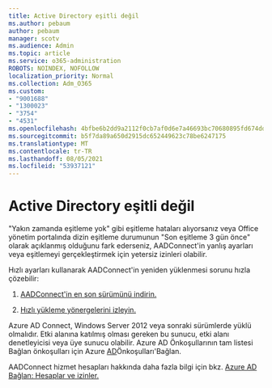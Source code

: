 ```yaml
---
title: Active Directory eşitli değil
ms.author: pebaum
author: pebaum
manager: scotv
ms.audience: Admin
ms.topic: article
ms.service: o365-administration
ROBOTS: NOINDEX, NOFOLLOW
localization_priority: Normal
ms.collection: Adm_O365
ms.custom:
- "9001688"
- "1300023"
- "3754"
- "4531"
ms.openlocfilehash: 4bfbe6b2dd9a2112f0cb7af0d6e7a46693bc70680895fd674ddb0332b7071797
ms.sourcegitcommit: b5f7da89a650d2915dc652449623c78be6247175
ms.translationtype: MT
ms.contentlocale: tr-TR
ms.lasthandoff: 08/05/2021
ms.locfileid: "53937121"
---
```

# <a name="active-directory-not-syncing"></a>Active Directory eşitli değil

"Yakın zamanda eşitleme yok" gibi eşitleme hataları alıyorsanız veya Office yönetim portalında dizin eşitleme durumunun "Son eşitleme 3 gün önce" olarak açıklanmış olduğunu fark ederseniz, AADConnect'in yanlış ayarları veya eşitlemeyi gerçekleştirmek için yetersiz izinleri olabilir.  

Hızlı ayarları kullanarak AADConnect'in yeniden yüklenmesi sorunu hızla çözebilir:

1. [AADConnect'in en son sürümünü indirin.](https://go.microsoft.com/fwlink/?LinkId=615771)

2. [Hızlı yükleme yönergelerini izleyin.](/azure/active-directory/hybrid/how-to-connect-install-express)

Azure AD Connect, Windows Server 2012 veya sonraki sürümlerde yüklü olmalıdır. Etki alanına katılmış olması gereken bu sunucu, etki alanı denetleyicisi veya üye sunucu olabilir. Azure AD Önkoşullarının tam listesi Bağlan önkoşulları için Azure [AD](/azure/active-directory/hybrid/how-to-connect-install-prerequisites)Önkoşulları'Bağlan.

AADConnect hizmet hesapları hakkında daha fazla bilgi için bkz. [Azure AD Bağlan: Hesaplar ve izinler.](/azure/active-directory/hybrid/reference-connect-accounts-permissions)
